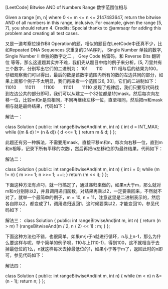 [LeetCode] Bitwise AND of Numbers Range 数字范围位相与 

 
Given a range [m, n] where 0 <= m <= n <= 2147483647, return the bitwise AND of all numbers in this range, inclusive.
For example, given the range [5, 7], you should return 4.
Credits:
Special thanks to @amrsaqr for adding this problem and creating all test cases.
 
又是一道考察位操作Bit Operation的题，相似的题目在LeetCode中还真不少，比如Repeated DNA Sequences 求重复的DNA序列， Single Number 单独的数字,   Single Number II 单独的数字之二 ， Grey Code 格雷码，和 Reverse Bits 翻转位 等等，那么这道题其实并不难，我们先从题目中给的例子来分析，[5, 7]里共有三个数字，分别写出它们的二进制为：
101　　110　　111
相与后的结果为100，仔细观察我们可以得出，最后的数是该数字范围内所有的数的左边共同的部分，如果上面那个例子不太明显，我们再来看一个范围[26, 30]，它们的二进制如下：
11010　　11011　　11100　　11101　　11110
发现了规律后，我们只要写代码找到左边公共的部分即可，我们可以从建立一个32位都是1的mask，然后每次向左移一位，比较m和n是否相同，不同再继续左移一位，直至相同，然后把m和mask相与就是最终结果，代码如下：
 
解法一：

class Solution {
public:
    int rangeBitwiseAnd(int m, int n) {
        int d = INT_MAX;
        while ((m & d) != (n & d)) {
            d <<= 1;
        }
        return m & d;
    }
};

 
此题还有另一种解法，不需要用mask，直接平移m和n，每次向右移一位，直到m和n相等，记录下所有平移的次数i，然后再把m左移i位即为最终结果，代码如下：
 
解法二：

class Solution {
public:
    int rangeBitwiseAnd(int m, int n) {
        int i = 0;
        while (m != n) {
            m >>= 1;
            n >>= 1;
            ++i;
        }
        return (m << i);
    }
};

 
下面这种方法有点叼，就一行搞定了，通过递归来做的，如果n大于m，那么就对m和n分别除以2，并且调用递归函数，对结果再乘以2，一定要乘回来，不然就不对了，就举一个最简单的例子，m = 10, n = 11，注意这里是二进制表示的，然后各自除以2，都变成了1，调用递归返回1，这时候要乘以2，才能变回10，参见代码如下：
 
解法三：
class Solution {
public:
    int rangeBitwiseAnd(int m, int n) {
        return (n > m) ? (rangeBitwiseAnd(m / 2, n / 2) << 1) : m;
    }
};
 
下面这种方法也不错，也很简单，如果m小于n就进行循环，n与上n-1，那么为什么要这样与呢，举个简单的例子呗，110与上(110-1)，得到100，这不就相当于去掉最低位的1么，n就这样每次去掉最低位的1，如果小于等于m了，返回此时的n即可，参见代码如下：
 
解法四：

class Solution {
public:
    int rangeBitwiseAnd(int m, int n) {
        while (m < n) n &= (n - 1);
        return n;
    }
};